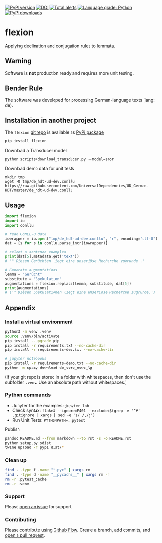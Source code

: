 [![PyPI version](https://badge.fury.io/py/flexion.svg)](https://badge.fury.io/py/flexion)
[![DOI](https://zenodo.org/badge/441439427.svg)](https://zenodo.org/badge/latestdoi/441439427)
[![Total alerts](https://img.shields.io/lgtm/alerts/g/ulf/flexion.svg?logo=lgtm&logoWidth=18)](https://lgtm.com/projects/g/ulf/flexion/alerts/)
[![Language grade: Python](https://img.shields.io/lgtm/grade/python/g/ulf/flexion.svg?logo=lgtm&logoWidth=18)](https://lgtm.com/projects/g/ulf/flexion/context:python)
[![PyPi downloads](https://img.shields.io/pypi/dm/flexion)](https://img.shields.io/pypi/dm/flexion)


# flexion
Applying declination and conjugation rules to lemmata.

## Warning
Software is **not** production ready and requires more unit testing.

## Bender Rule
The software was developed for processing German-language texts (lang: de).

## Installation in another project
The `flexion` [git repo](http://github.com/ulf/flexion) is available as [PyPi package](https://pypi.org/project/flexion)

```sh
pip install flexion
```

Download a Transducer model
```
python scripts/download_transducer.py --model=smor
```

Download demo data for unit tests
```
mkdir tmp
wget -O tmp/de_hdt-ud-dev.conllu https://raw.githubusercontent.com/UniversalDependencies/UD_German-HDT/master/de_hdt-ud-dev.conllu 
```

## Usage

```py
import flexion
import io
import conllu

# read CoNLL-U data
iowrapper = io.open("tmp/de_hdt-ud-dev.conllu", "r", encoding="utf-8")
dat = [s for s in conllu.parse_incr(iowrapper)]

# select a sentence examples
print(dat[5].metadata.get('text'))
# '" Diesen Gerüchten liegt eine unseriöse Recherche zugrunde .'

# Generate augmentations
lemma = "Gerücht"
substitute = "Spekulation"
augmentations = flexion.replace(lemma, substitute, dat[5])
print(augmentations)
# ['" Diesen Spekulationen liegt eine unseriöse Recherche zugrunde.']
```


## Appendix

### Install a virtual environment

```sh
python3 -m venv .venv
source .venv/bin/activate
pip install --upgrade pip
pip install -r requirements.txt --no-cache-dir
pip install -r requirements-dev.txt --no-cache-dir

# jupyter notebooks
pip install -r requirements-demo.txt --no-cache-dir
python -m spacy download de_core_news_lg
```

(If your git repo is stored in a folder with whitespaces, then don't use the subfolder `.venv`. Use an absolute path without whitespaces.)

### Python commands

* Jupyter for the examples: `jupyter lab`
* Check syntax: `flake8 --ignore=F401 --exclude=$(grep -v '^#' .gitignore | xargs | sed -e 's/ /,/g')`
* Run Unit Tests: `PYTHONPATH=. pytest`

Publish

```sh
pandoc README.md --from markdown --to rst -s -o README.rst
python setup.py sdist 
twine upload -r pypi dist/*
```

### Clean up 

```sh
find . -type f -name "*.pyc" | xargs rm
find . -type d -name "__pycache__" | xargs rm -r
rm -r .pytest_cache
rm -r .venv
```


### Support
Please [open an issue](https://github.com/ulf/flexion/issues/new) for support.


### Contributing
Please contribute using [Github Flow](https://guides.github.com/introduction/flow/). Create a branch, add commits, and [open a pull request](https://github.com/ulf/flexion/compare/).
